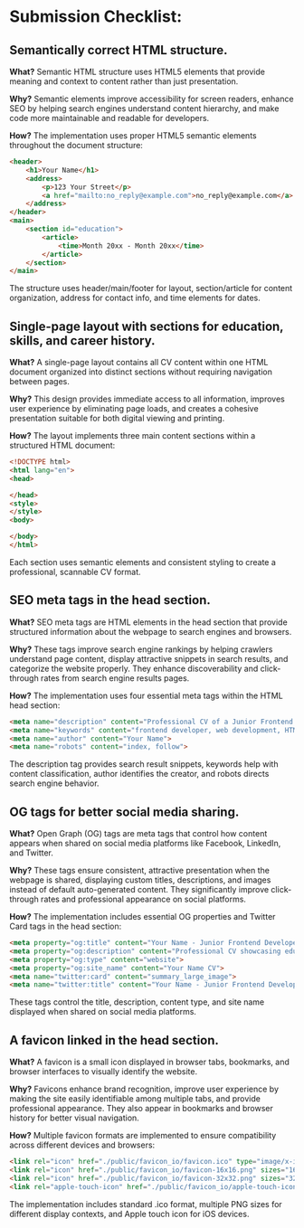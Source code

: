 # Submission Checklist:
## Semantically correct HTML structure.

**What?** Semantic HTML structure uses HTML5 elements that provide meaning and context to content rather than just presentation.

**Why?** Semantic elements improve accessibility for screen readers, enhance SEO by helping search engines understand content hierarchy, and make code more maintainable and readable for developers.

**How?** The implementation uses proper HTML5 semantic elements throughout the document structure:

```html
<header>
    <h1>Your Name</h1>
    <address>
        <p>123 Your Street</p>
        <a href="mailto:no_reply@example.com">no_reply@example.com</a>
    </address>
</header>
<main>
    <section id="education">
        <article>
            <time>Month 20xx - Month 20xx</time>
        </article>
    </section>
</main>
```

The structure uses header/main/footer for layout, section/article for content organization, address for contact info, and time elements for dates.

## Single-page layout with sections for education, skills, and career history.

**What?** A single-page layout contains all CV content within one HTML document organized into distinct sections without requiring navigation between pages.

**Why?** This design provides immediate access to all information, improves user experience by eliminating page loads, and creates a cohesive presentation suitable for both digital viewing and printing.

**How?** The layout implements three main content sections within a structured HTML document:

```html
<!DOCTYPE html>
<html lang="en">
<head>

</head>
<style>
</style>
<body>

</body>
</html>
```

Each section uses semantic elements and consistent styling to create a professional, scannable CV format.

## SEO meta tags in the head section.

**What?** SEO meta tags are HTML elements in the head section that provide structured information about the webpage to search engines and browsers.

**Why?** These tags improve search engine rankings by helping crawlers understand page content, display attractive snippets in search results, and categorize the website properly. They enhance discoverability and click-through rates from search engine results pages.

**How?** The implementation uses four essential meta tags within the HTML head section:

```html
<meta name="description" content="Professional CV of a Junior Frontend Developer showcasing education, skills, and experience in web development.">
<meta name="keywords" content="frontend developer, web development, HTML, CSS, JavaScript, CV, resume">
<meta name="author" content="Your Name">
<meta name="robots" content="index, follow">
```

The description tag provides search result snippets, keywords help with content classification, author identifies the creator, and robots directs search engine behavior.

## OG tags for better social media sharing.

**What?** Open Graph (OG) tags are meta tags that control how content appears when shared on social media platforms like Facebook, LinkedIn, and Twitter.

**Why?** These tags ensure consistent, attractive presentation when the webpage is shared, displaying custom titles, descriptions, and images instead of default auto-generated content. They significantly improve click-through rates and professional appearance on social platforms.

**How?** The implementation includes essential OG properties and Twitter Card tags in the head section:

```html
<meta property="og:title" content="Your Name - Junior Frontend Developer CV">
<meta property="og:description" content="Professional CV showcasing education, skills, and experience in web development.">
<meta property="og:type" content="website">
<meta property="og:site_name" content="Your Name CV">
<meta name="twitter:card" content="summary_large_image">
<meta name="twitter:title" content="Your Name - Junior Frontend Developer CV">
```

These tags control the title, description, content type, and site name displayed when shared on social media platforms.

## A favicon linked in the head section.

**What?** A favicon is a small icon displayed in browser tabs, bookmarks, and browser interfaces to visually identify the website.

**Why?** Favicons enhance brand recognition, improve user experience by making the site easily identifiable among multiple tabs, and provide professional appearance. They also appear in bookmarks and browser history for better visual navigation.

**How?** Multiple favicon formats are implemented to ensure compatibility across different devices and browsers:

```html
<link rel="icon" href="./public/favicon_io/favicon.ico" type="image/x-icon">
<link rel="icon" href="./public/favicon_io/favicon-16x16.png" sizes="16x16" type="image/png">
<link rel="icon" href="./public/favicon_io/favicon-32x32.png" sizes="32x32" type="image/png">
<link rel="apple-touch-icon" href="./public/favicon_io/apple-touch-icon.png">
```

The implementation includes standard .ico format, multiple PNG sizes for different display contexts, and Apple touch icon for iOS devices.
